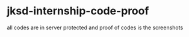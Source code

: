 # jksd-internship-code-proof
all codes are in server protected and proof of codes is the screenshots
